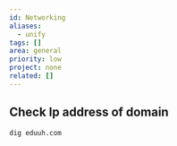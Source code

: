 ```yaml
---
id: Networking
aliases:
  - unify
tags: []
area: general
priority: low
project: none
related: []
---
```


## Check Ip address of domain

```bash
dig eduuh.com
```
